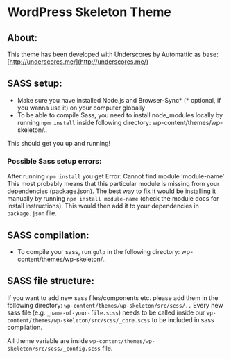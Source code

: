 
# WordPress Skeleton Theme


## About:
This theme has been developed with Underscores by Automattic as base: [http://underscores.me/](http://underscores.me/)


## SASS setup:
- Make sure you have installed Node.js and Browser-Sync* (* optional, if you wanna use it) on your computer globally
- To be able to compile Sass, you need to install node_modules locally by running `npm install` inside following directory:  wp-content/themes/wp-skeleton/.. 

This should get you up and running!


### Possible Sass setup errors:
After running `npm install` you get Error: Cannot find module ‘module-name’
This most probably means that this particular module is missing from your dependencies (package.json). The best way to fix it would be installing it manually by running `npm install module-name` (check the module docs for install instructions). This would then add it to your dependencies in `package.json` file.


## SASS compilation:
- To compile your sass, run `gulp` in the following directory: wp-content/themes/wp-skeleton/..


## SASS file structure:
If you want to add new sass files/components etc. please add them in the following directory: `wp-content/themes/wp-skeleton/src/scss/..`
Every new sass file (e.g. `_name-of-your-file.scss`) needs to be called inside our `wp-content/themes/wp-skeleton/src/scss/_core.scss` to be included in sass compilation.

All theme variable are inside `wp-content/themes/wp-skeleton/src/scss/_config.scss` file.
